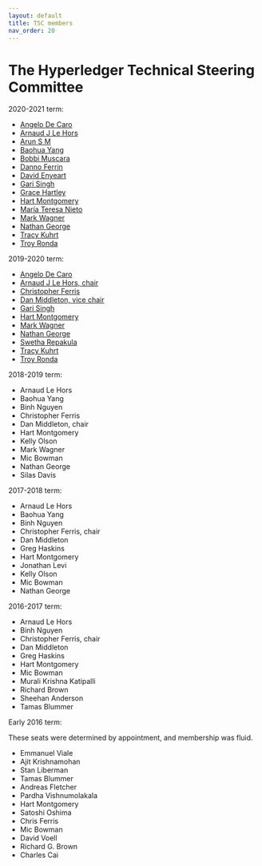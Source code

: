 ```yaml
---
layout: default
title: TSC members
nav_order: 20
---
```

[//]: # (SPDX-License-Identifier: CC-BY-4.0)

# The Hyperledger Technical Steering Committee

2020-2021 term:

* [Angelo De Caro](https://github.com/adecaro)
* [Arnaud J Le Hors](https://github.com/lehors)
* [Arun S M](https://github.com/arsulegai)
* [Baohua Yang](https://github.com/yeasy)
* [Bobbi Muscara](https://github.com/bobbijn)
* [Danno Ferrin](https://github.com/shemnon)
* [David Enyeart](https://github.com/denyeart)
* [Gari Singh](https://github.com/mastersingh24)
* [Grace Hartley](https://github.com/gmhartley53)
* [Hart Montgomery](https://github.com/hartm)
* [María Teresa Nieto](https://github.com/mtnieto)
* [Mark Wagner](https://github.com/n1zyz)
* [Nathan George](https://github.com/nage)
* [Tracy Kuhrt](https://github.com/tkuhrt)
* [Troy Ronda](https://github.com/troyronda)

2019-2020 term:

* [Angelo De Caro](https://github.com/adecaro)
* [Arnaud J Le Hors, chair](https://github.com/lehors)
* [Christopher Ferris](https://github.com/christo4ferris)
* [Dan Middleton, vice chair](https://github.com/dcmiddle)
* [Gari Singh](https://github.com/mastersingh24)
* [Hart Montgomery](https://github.com/hartm)
* [Mark Wagner](https://github.com/n1zyz)
* [Nathan George](https://github.com/nage)
* [Swetha Repakula](https://github.com/swetharepakula)
* [Tracy Kuhrt](https://github.com/tkuhrt)
* [Troy Ronda](https://github.com/troyronda)

2018-2019 term:

* Arnaud Le Hors
* Baohua Yang
* Binh Nguyen
* Christopher Ferris
* Dan Middleton, chair
* Hart Montgomery
* Kelly Olson
* Mark Wagner
* Mic Bowman
* Nathan George
* Silas Davis 

2017-2018 term:

* Arnaud Le Hors
* Baohua Yang
* Binh Nguyen
* Christopher Ferris, chair
* Dan Middleton
* Greg Haskins
* Hart Montgomery
* Jonathan Levi
* Kelly Olson
* Mic Bowman
* Nathan George

2016-2017 term:

* Arnaud Le Hors
* Binh Nguyen
* Christopher Ferris, chair
* Dan Middleton
* Greg Haskins
* Hart Montgomery
* Mic Bowman
* Murali Krishna Katipalli
* Richard Brown
* Sheehan Anderson
* Tamas Blummer

Early 2016 term:

These seats were determined by appointment, and membership was fluid.

* Emmanuel Viale
* Ajit Krishnamohan
* Stan Liberman
* Tamas Blummer
* Andreas Fletcher
* Pardha Vishnumolakala
* Hart Montgomery
* Satoshi Oshima
* Chris Ferris
* Mic Bowman
* David Voell
* Richard G. Brown
* Charles Cai

